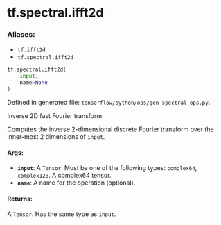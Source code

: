 <div itemscope itemtype="http://developers.google.com/ReferenceObject">
<meta itemprop="name" content="tf.spectral.ifft2d" />
<meta itemprop="path" content="Stable" />
</div>

# tf.spectral.ifft2d

### Aliases:

* `tf.ifft2d`
* `tf.spectral.ifft2d`

``` python
tf.spectral.ifft2d(
    input,
    name=None
)
```



Defined in generated file: `tensorflow/python/ops/gen_spectral_ops.py`.

Inverse 2D fast Fourier transform.

Computes the inverse 2-dimensional discrete Fourier transform over the
inner-most 2 dimensions of `input`.

#### Args:

* <b>`input`</b>: A `Tensor`. Must be one of the following types: `complex64`, `complex128`.
    A complex64 tensor.
* <b>`name`</b>: A name for the operation (optional).


#### Returns:

A `Tensor`. Has the same type as `input`.